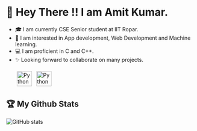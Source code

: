 
# :wave: Hey There !! I am Amit Kumar.
- :mortar_board: I am currently CSE Senior student at IIT Ropar.
- :seedling: I am interested in App development, Web Development and Machine learning.
- :computer: I am proficient in C and C++.
- :sparkles: Looking forward to collaborate on many projects.<br><br>
  <a href="https://www.linkedin.com/in/amit-kumar-6787b4235/" target="_blank" rel="noopener noreferrer"> <img src="https://cdn.exclaimer.com/Handbook%20Images/linkedin-icon_64x64.png" alt="Python" height="40" style="vertical-align:top; margin:4px"></a>
  <a href="mailto:2020csb1070@iitrpr.ac.in"> <img src="https://img.icons8.com/color/48/000000/gmail-new.png" alt="Python" height="40" style="vertical-align:top; margin:4px"></a>
</p>

## :trophy: My Github Stats <br>
![GitHub stats](https://github-readme-stats.vercel.app/api?username=amithrx&show_icons=true&theme=tokyonight) <br>



